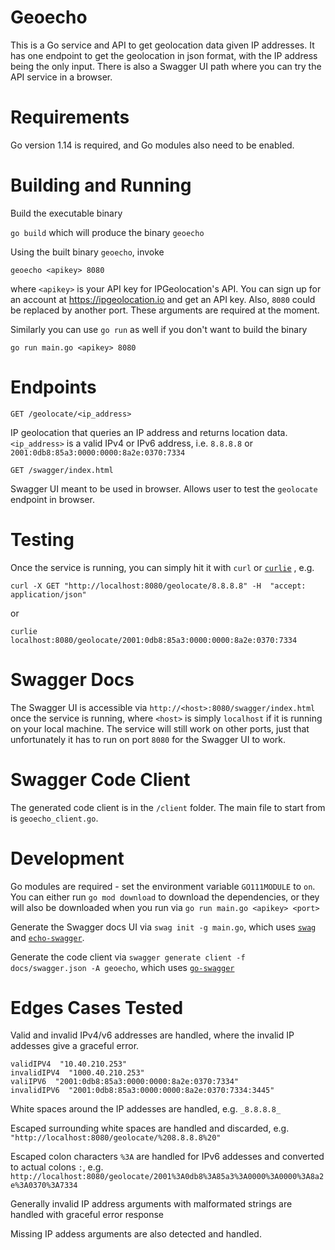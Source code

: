 # Geoecho

This is a Go service and API to get geolocation data given IP addresses.  It has one endpoint to get the geolocation in json format, with the IP address being the only input.  There is also a Swagger UI path where you can try the API service in a browser.

# Requirements

Go version 1.14 is required, and Go modules also need to be enabled.


# Building and Running

Build the executable binary

`go build` which will produce the binary `geoecho`

Using the built binary `geoecho`, invoke

`geoecho <apikey> 8080`

where `<apikey>` is your API key for IPGeolocation's API. You can sign up for an account at https://ipgeolocation.io and get an API key.  Also, `8080` could be replaced by another port.  These arguments are required at the moment.

Similarly you can use `go run` as well if you don't want to build the binary

`go run main.go <apikey> 8080`


# Endpoints

`GET /geolocate/<ip_address>` 

IP geolocation that queries an IP address and returns location data. `<ip_address>` is a valid IPv4 or IPv6 address, i.e. `8.8.8.8` or `2001:0db8:85a3:0000:0000:8a2e:0370:7334`

`GET /swagger/index.html`

Swagger UI meant to be used in browser.  Allows user to test the `geolocate` endpoint in browser.


# Testing

Once the service is running, you can simply hit it with `curl` or [`curlie`](https://curlie.io/) , e.g.

```
curl -X GET "http://localhost:8080/geolocate/8.8.8.8" -H  "accept: application/json"
```

or

```
curlie localhost:8080/geolocate/2001:0db8:85a3:0000:0000:8a2e:0370:7334
```

# Swagger Docs

The Swagger UI is accessible via `http://<host>:8080/swagger/index.html` once the service is running, where `<host>` is simply `localhost` if it is running on your local machine. The service will still work on other ports, just that unfortunately it has to run on port `8080` for the Swagger UI to work.


# Swagger Code Client

The generated code client is in the `/client` folder.  The main file to start from is `geoecho_client.go`.


# Development

Go modules are required - set the environment variable `GO111MODULE` to `on`.  You can either run `go mod download` to download the dependencies, or they will also be downloaded when you run via `go run main.go <apikey> <port>`

Generate the Swagger docs UI via  `swag init -g main.go`, which uses [`swag`](https://github.com/swaggo/swag) and [`echo-swagger`](https://github.com/swaggo/echo-swagger).

Generate the code client via `swagger generate client -f docs/swagger.json -A geoecho`, which uses [`go-swagger`](https://github.com/go-swagger/go-swagger)


# Edges Cases Tested

Valid and invalid IPv4/v6 addresses are handled, where the invalid IP addesses give a graceful error.

```
validIPV4  "10.40.210.253"
invalidIPV4  "1000.40.210.253"
valiIPV6  "2001:0db8:85a3:0000:0000:8a2e:0370:7334"
invalidIPV6  "2001:0db8:85a3:0000:0000:8a2e:0370:7334:3445"
```

White spaces around the IP addesses are handled, e.g. `_8.8.8.8_`

Escaped surrounding white spaces are handled and discarded, e.g. `"http://localhost:8080/geolocate/%208.8.8.8%20"`

Escaped colon characters `%3A` are handled for IPv6 addesses and converted to actual colons `:`, e.g. `http://localhost:8080/geolocate/2001%3A0db8%3A85a3%3A0000%3A0000%3A8a2e%3A0370%3A7334`

Generally invalid IP address arguments with malformated strings are handled with graceful error response

Missing IP addess arguments are also detected and handled.